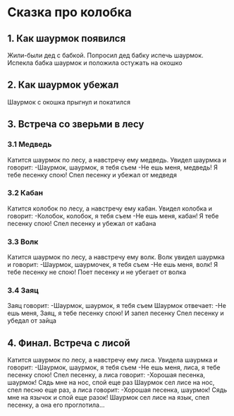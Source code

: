 # Сказка про колобка

## 1. Как шаурмок появился
Жили-были дед с бабкой. 
Попросил дед бабку испечь шаурмок.
Испекла бабка шаурмок и положила остужать на окошко
## 2. Как шаурмок убежал
Шаурмок с окошка прыгнул и покатился
## 3. Встреча со зверьми в лесу
### 3.1 Медведь
 Катится шаурмок по лесу, а навстречу ему медведь. Увидел шаурмка и говорит: 
 -Шаурмок, шаурмок, я тебя съем
 -Не ешь меня, медведь! Я тебе песенку спою!
 Спел песенку и убежал от медведя
### 3.2 Кабан
 Катится колобок по лесу, а навстречу ему кабан. Увидел колобка и говорит: 
 -Колобок, колобок, я тебя съем
 -Не ешь меня, кабан! Я тебе песенку спою!
 Спел песенку и убежал от кабана
### 3.3 Волк
Катится шаурмок по лесу, а навстречу ему волк. Волк увидел шаурмка и говорит:
-Шаурмок, шаурмочек, я тебя съем
-Не ешь меня, волк! Я тебе песенку не спою!
Поет песенку и не убегает от волка
### 3.4 Заяц
Заяц говорит:
-Шаурмок, шаурмок, я тебя съем
Шаурмок отвечает: 
-Не ешь меня, Заяц, я тебе песенку спою!
И запел песенку
Спел песенку и убедал от зайца
## 4. Финал. Встреча с лисой
Катится шаурмок по лесу, а навстречу ему лиса. Увидела шаурмка и говорит:
-Шаурмок, шаурмок, я тебя съем
-Не ешь меня, лиса, я тебе песенку спою!
Спел песенку, а лиса говорит:
-Хорошая песенка, шаурмок! Сядь мне на нос, спой еще раз
Шаурмок сел лисе на нос, спел песню еще раз, а лиса говорит:
-Хорошая песенка, шаурмок! Сядь мне на язычок и спой еще разок!
Шаурмок сел лисе на язык, спел песенку, а она его проглотила... 
